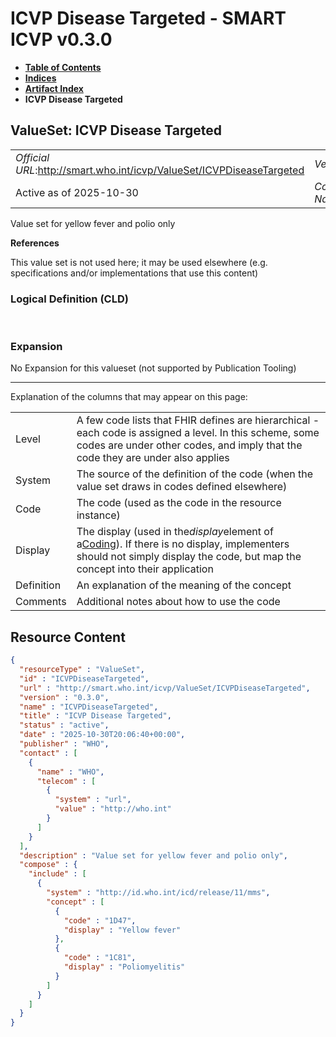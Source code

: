 # ICVP Disease Targeted - SMART ICVP v0.3.0

* [**Table of Contents**](toc.md)
* [**Indices**](indices.md)
* [**Artifact Index**](artifacts.md)
* **ICVP Disease Targeted**

## ValueSet: ICVP Disease Targeted 

| | |
| :--- | :--- |
| *Official URL*:http://smart.who.int/icvp/ValueSet/ICVPDiseaseTargeted | *Version*:0.3.0 |
| Active as of 2025-10-30 | *Computable Name*:ICVPDiseaseTargeted |

 
Value set for yellow fever and polio only 

 **References** 

This value set is not used here; it may be used elsewhere (e.g. specifications and/or implementations that use this content)

### Logical Definition (CLD)

 

### Expansion

No Expansion for this valueset (not supported by Publication Tooling)

-------

 Explanation of the columns that may appear on this page: 

| | |
| :--- | :--- |
| Level | A few code lists that FHIR defines are hierarchical - each code is assigned a level. In this scheme, some codes are under other codes, and imply that the code they are under also applies |
| System | The source of the definition of the code (when the value set draws in codes defined elsewhere) |
| Code | The code (used as the code in the resource instance) |
| Display | The display (used in the*display*element of a[Coding](http://hl7.org/fhir/R4/datatypes.html#Coding)). If there is no display, implementers should not simply display the code, but map the concept into their application |
| Definition | An explanation of the meaning of the concept |
| Comments | Additional notes about how to use the code |



## Resource Content

```json
{
  "resourceType" : "ValueSet",
  "id" : "ICVPDiseaseTargeted",
  "url" : "http://smart.who.int/icvp/ValueSet/ICVPDiseaseTargeted",
  "version" : "0.3.0",
  "name" : "ICVPDiseaseTargeted",
  "title" : "ICVP Disease Targeted",
  "status" : "active",
  "date" : "2025-10-30T20:06:40+00:00",
  "publisher" : "WHO",
  "contact" : [
    {
      "name" : "WHO",
      "telecom" : [
        {
          "system" : "url",
          "value" : "http://who.int"
        }
      ]
    }
  ],
  "description" : "Value set for yellow fever and polio only",
  "compose" : {
    "include" : [
      {
        "system" : "http://id.who.int/icd/release/11/mms",
        "concept" : [
          {
            "code" : "1D47",
            "display" : "Yellow fever"
          },
          {
            "code" : "1C81",
            "display" : "Poliomyelitis"
          }
        ]
      }
    ]
  }
}

```
